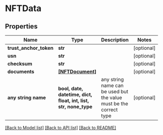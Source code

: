 # NFTData


## Properties
Name | Type | Description | Notes
------------ | ------------- | ------------- | -------------
**trust_anchor_token** | **str** |  | [optional] 
**usn** | **str** |  | [optional] 
**checksum** | **str** |  | [optional] 
**documents** | [**[NFTDocument]**](NFTDocument.md) |  | [optional] 
**any string name** | **bool, date, datetime, dict, float, int, list, str, none_type** | any string name can be used but the value must be the correct type | [optional]

[[Back to Model list]](../README.md#documentation-for-models) [[Back to API list]](../README.md#documentation-for-api-endpoints) [[Back to README]](../README.md)


